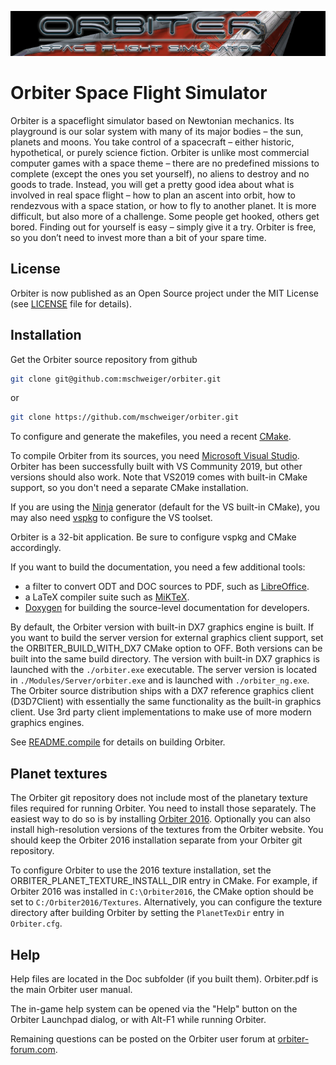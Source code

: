 ![Orbiter logo](./Src/Orbiter/Bitmaps/banner.png)

# Orbiter Space Flight Simulator

Orbiter is a spaceflight simulator based on Newtonian mechanics. Its playground
is our solar system with many of its major bodies – the sun, planets and moons.
You take control of a spacecraft – either historic, hypothetical, or purely
science fiction. Orbiter is unlike most commercial computer games with a space
theme – there are no predefined missions to complete (except the ones you set
yourself), no aliens to destroy and no goods to trade. Instead, you will get a
pretty good idea about what is involved in real space flight – how to plan an
ascent into orbit, how to rendezvous with a space station, or how to fly to
another planet. It is more difficult, but also more of a challenge. Some people
get hooked, others get bored. Finding out for yourself is easy – simply give it
a try. Orbiter is free, so you don’t need to invest more than a bit of your
spare time.

## License

Orbiter is now published as an Open Source project under the MIT License (see
[LICENSE](./LICENSE) file for details).

## Installation

Get the Orbiter source repository from github
```bash
git clone git@github.com:mschweiger/orbiter.git
```
or
```bash
git clone https://github.com/mschweiger/orbiter.git
```

To configure and generate the makefiles, you need a recent
[CMake](https://cmake.org/download/).

To compile Orbiter from its sources, you need
[Microsoft Visual Studio](https://visualstudio.microsoft.com/downloads/).
Orbiter has been successfully built with VS Community 2019, but other versions should
also work. Note that VS2019 comes with built-in CMake support, so you don't
need a separate CMake installation.

If you are using the [Ninja](https://cmake.org/cmake/help/latest/generator/Ninja.html)
generator (default for the VS built-in CMake), you may also need
[vspkg](https://github.com/microsoft/vcpkg) to configure the VS toolset.

Orbiter is a 32-bit application. Be sure to configure vspkg and CMake accordingly.

If you want to build the documentation, you need a few additional tools:
- a filter to convert ODT and DOC sources to PDF, such as
  [LibreOffice](https://www.libreoffice.org/download/download/).
- a LaTeX compiler suite such as [MiKTeX](https://miktex.org/download).
- [Doxygen](https://www.doxygen.nl/index.html) for building the source-level
  documentation for developers.

By default, the Orbiter version with built-in DX7 graphics engine is built.
If you want to build the server version for external graphics client support,
set the ORBITER_BUILD_WITH_DX7 CMake option to OFF. Both versions can be
built into the same build directory. The version with built-in DX7 graphics
is launched with the `./orbiter.exe` executable. The server version is
located in `./Modules/Server/orbiter.exe` and is launched with `./orbiter_ng.exe`.
The Orbiter source distribution ships with a DX7 reference graphics client
(D3D7Client) with essentially the same functionality as the built-in graphics
client. Use 3rd party client implementations to make use of more modern
graphics engines.

See [README.compile](./README.compile) for details on building Orbiter.

## Planet textures

The Orbiter git repository does not include most of the planetary texture files
required for running Orbiter.
You need to install those separately. The easiest way to do so is by installing
[Orbiter 2016](http://orbit.medphys.ucl.ac.uk/download.html). Optionally you can
also install high-resolution versions of the textures from the Orbiter website.
You should keep the Orbiter 2016 installation separate from your Orbiter git
repository.

To configure Orbiter to use the 2016 texture installation, set the
ORBITER_PLANET_TEXTURE_INSTALL_DIR entry in CMake. For example, if Orbiter 2016
was installed in `C:\Orbiter2016`, the CMake option should be set to
`C:/Orbiter2016/Textures`.
Alternatively, you can configure the texture directory after building Orbiter
by setting the `PlanetTexDir` entry in `Orbiter.cfg`.

## Help

Help files are located in the Doc subfolder (if you built them). Orbiter.pdf is the
main Orbiter user manual.

The in-game help system can be opened via the "Help" button on
the Orbiter Launchpad dialog, or with Alt-F1 while running
Orbiter.

Remaining questions can be posted on the Orbiter user forum at
[orbiter-forum.com](https://www.orbiter-forum.com).